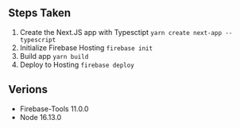 ## Steps Taken

1. Create the Next.JS app with Typesctipt `yarn create next-app --typescript`
1. Initialize Firebase Hosting `firebase init`
1. Build app `yarn build`
1. Deploy to Hosting `firebase deploy`

## Verions

- Firebase-Tools 11.0.0
- Node 16.13.0
